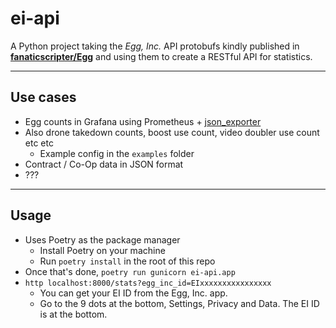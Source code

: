 # ei-api

A Python project taking the _Egg, Inc._ API protobufs kindly published in [**fanaticscripter/Egg**](https://github.com/fanaticscripter/Egg) and using them to create a RESTful API for statistics.

---

## Use cases

- Egg counts in Grafana using Prometheus + [json_exporter](https://github.com/prometheus-community/json_exporter)
- Also drone takedown counts, boost use count, video doubler use count etc etc
  - Example config in the `examples` folder
- Contract / Co-Op data in JSON format
- ???

---

## Usage

- Uses Poetry as the package manager
  - Install Poetry on your machine
  - Run `poetry install` in the root of this repo
- Once that's done, `poetry run gunicorn ei-api.app`
- `http localhost:8000/stats?egg_inc_id=EIxxxxxxxxxxxxxxxx`
  - You can get your EI ID from the Egg, Inc. app.
  - Go to the 9 dots at the bottom, Settings, Privacy and Data. The EI ID is at the bottom.
